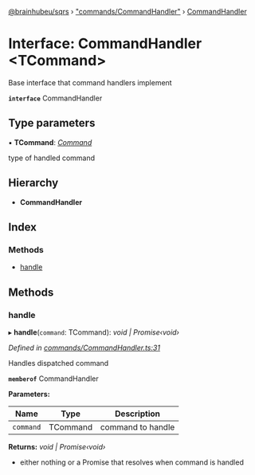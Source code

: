 [@brainhubeu/sqrs](../README.md) › ["commands/CommandHandler"](../modules/_commands_commandhandler_.md) › [CommandHandler](_commands_commandhandler_.commandhandler.md)

# Interface: CommandHandler <**TCommand**>

Base interface that command handlers implement

**`interface`** CommandHandler

## Type parameters

▪ **TCommand**: *[Command](sqrs.command.md)*

type of handled command

## Hierarchy

* **CommandHandler**

## Index

### Methods

* [handle](_commands_commandhandler_.commandhandler.md#handle)

## Methods

###  handle

▸ **handle**(`command`: TCommand): *void | Promise‹void›*

*Defined in [commands/CommandHandler.ts:31](https://github.com/brainhubeu/sqrs/blob/master/packages/sqrs/src/commands/CommandHandler.ts#L31)*

Handles dispatched command

**`memberof`** CommandHandler

**Parameters:**

Name | Type | Description |
------ | ------ | ------ |
`command` | TCommand | command to handle |

**Returns:** *void | Promise‹void›*

- either nothing or a Promise that resolves when command is handled

